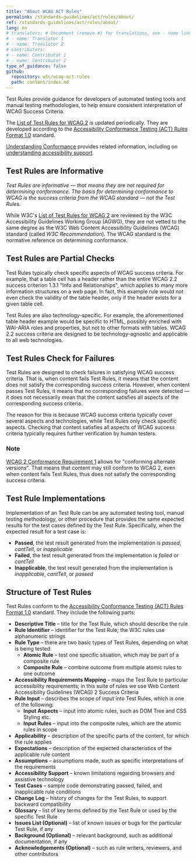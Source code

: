 ```yaml
---
title: "About WCAG ACT Rules"
permalink: /standards-guidelines/act/rules/about/
ref: /standards-guidelines/act/rules/about/
lang: en
# translators: # Uncomment (remove #) for translations, one - name line per translator.
# - name: Translator 1
# - name: Translator 2
# contributors:
# - name: Contributor 1
# - name: Contributor 2
type_of_guidance: false
github:
  repository: w3c/wcag-act-rules
  path: content/index.md
---
```


Test Rules provide guidance for developers of automated testing tools and manual testing methodologies, to help ensure consistent interpretation of WCAG Success Criteria.

The [List of Test Rules for WCAG 2](https://www.w3.org/WAI/standards-guidelines/act/rules/) is updated periodically. They are developed according to the [Accessibility Conformance Testing (ACT) Rules Format 1.0](https://www.w3.org/WAI/standards-guidelines/act/) standard.

[Understanding Conformance](https://www.w3.org/WAI/WCAG22/Understanding/conformance) provides related information, including on [understanding accessibility support](https://www.w3.org/WAI/WCAG22/Understanding/conformance#accessibility-support).

## Test Rules are Informative ##

*Test Rules are informative — that means they are not required for determining conformance. The basis for determining conformance to WCAG is the success criteria from the WCAG standard — not the Test Rules.*

While W3C's [List of Test Rules for WCAG 2](https://www.w3.org/WAI/standards-guidelines/act/rules/) are reviewed by the W3C Accessibility Guidelines Working Group (AGWG), they are not vetted to the same degree as the W3C Web Content Accessibility Guidelines (WCAG) standard (called *W3C Recommendation*). The WCAG standard is the normative reference on determining conformance.

## Test Rules are Partial Checks ##

Test Rules typically check specific aspects of WCAG success criteria. For example, that a table cell has a header rather than the entire WCAG 2.2 success criterion 1.3.1 "Info and Relationships", which applies to many more information structures on a web page. In fact, this example rule would not even check the validity of the table header, only if the header exists for a given table cell.

Test Rules are also technology-specific. For example, the aforementioned table header example would be specific to HTML, possibly enriched with WAI-ARIA roles and properties, but not to other formats with tables. WCAG 2.2 success criteria are designed to be technology-agnostic and applicable to all web technologies.

## Test Rules Check for Failures ##

Test Rules are designed to check failures in satisfying WCAG success criteria. That is, when content fails Test Rules, it means that the content does not satisfy the corresponding success criteria. However, when content passes Test Rules, it means that no corresponding failures were detected — it does not necessarily mean that the content satisfies all aspects of the corresponding success criteria.

The reason for this is because WCAG success criteria typically cover several aspects and technologies, while Test Rules only check specific aspects. Checking that content satisfies all aspects of WCAG success criteria typically requires further verification by human testers.

### Note ###

[WCAG 2 Conformance Requirement 1](https://www.w3.org/WAI/WCAG22/Understanding/conformance#cc1) allows for "conforming alternate versions". That means that content may still conform to WCAG 2, even when content fails Test Rules, thus does not satisfy the corresponding success criteria.

## Test Rule Implementations ##

Implementation of an Test Rule can be any automated testing tool, manual testing methodology, or other procedure that provides the same expected results for the test cases defined by the Test Rule. Specifically, when the expected result for a test case is:

- **Passed**, the test result generated from the implementation is *passed*, *cantTell*, or *inapplicable*
- **Failed**, the test result generated from the implementation is *failed* or *cantTell*
- **Inapplicable**, the test result generated from the implementation is *inapplicable*, *cantTell*, or *passed*

## Structure of Test Rules ##

Test Rules conform to the [Accessibility Conformance Testing (ACT) Rules Format 1.0](https://www.w3.org/WAI/standards-guidelines/act/) standard. They include the following parts:

- **Descriptive Title** – title for the Test Rule, which should describe the rule
- **Rule Identifier** – identifier for the Test Rule; the W3C rules use alphanumeric strings
- **Rule Type** – there are two basic types of Test Rules, depending on what is being tested:
  - **Atomic Rule** – test one specific situation, which may be part of a composite rule
  - **Composite Rule** – combine outcome from multiple atomic rules to one outcome
- **Accessibility Requirements Mapping** – maps the Test Rule to particular accessibility requirements; in this suite of rules we use Web Content Accessibility Guidelines (WCAG) 2 Success Criteria
- **Rule Input** – describes the scope of input into Test Rules, which is one of the following:
  - **Input Aspects** – input into atomic rules, such as DOM Tree and CSS Styling etc.
  - **Input Rules** – input into the composite rules, which are the atomic rules in scope
- **Applicability** – description of the specific parts of the content, for which the rule applies
- **Expectations** – description of the expected characteristics of the applicable rule content
- **Assumptions** – assumptions made, such as specific interpretations of the requirements
- **Accessibility Support** – known limitations regarding browsers and assistive technology
- **Test Cases** – sample code demonstrating passed, failed, and inapplicable rule conditions
- **Change Log** – history of changes for the Test Rules, to support backward compatibility
- **Glossary** – list of key terms defined by the Test Rule or used by the specific Test Rule
- **Issues List (Optional)** – list of known issues or bugs for the particular Test Rule, if any
- **Background (Optional)** – relevant background, such as additional documentation, if any
- **Acknowledgements (Optional)** – such as rule writers, reviewers, and other contributors
